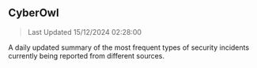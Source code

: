 ## CyberOwl 
> Last Updated 15/12/2024 02:28:00 


A daily updated summary of the most frequent types of security incidents currently being reported from different sources.

